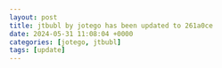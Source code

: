 ```yaml
---
layout: post
title: jtbubl by jotego has been updated to 261a0ce
date: 2024-05-31 11:08:04 +0000
categories: [jotego, jtbubl]
tags: [update]
---
```


